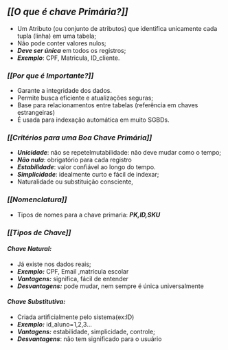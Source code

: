 ## ***[[O que é chave Primária?]]***
 - Um Atributo (ou conjunto de atributos) que identifica unicamente cada tupla (linha) em uma tabela;
 - Não pode conter valores nulos;
 - ***Deve ser única*** em todos os registros;
 - ***Exemplo***: CPF, Matricula, ID_cliente.

### ***[[Por que é Importante?]]***
- Garante a integridade dos dados.
- Permite busca eficiente e atualizações seguras;
- Base para relacionamentos entre tabelas (referência em chaves estrangeiras)
- É usada para indexação automática em muito SGBDs.

### ***[[Critérios para uma Boa Chave Primária]]***
- ***Unicidade***: não se repetelmutabilidade: não deve mudar como o tempo;
- ***Não nula***: obrigatório para cada registro
- ***Estabilidade***: valor confiável ao longo do tempo.
- ***Simplicidade***: idealmente curto e fácil de indexar;
- Naturalidade ou substituição consciente,

### ***[[Nomenclatura]]***
- Tipos de nomes para a chave primaria: ***PK,ID,SKU***

###  ***[[Tipos de Chave]]***

#### *Chave Natural:*
- Já existe nos dados reais;
- ***Exemplo:*** CPF, Email ,matrícula escolar
- ***Vantagens:*** significa, fácil de entender
- ***Desvantagens:*** pode mudar, nem sempre é  única universalmente

#### *Chave Substitutiva:*
- Criada artificialmente pelo sistema(ex:ID)
- ***Exemplo:*** id_aluno=1,2,3...
- ***Vantagens:*** estabilidade, simplicidade, controle;
- ***Desvantagens***: não tem significado para o usuário

